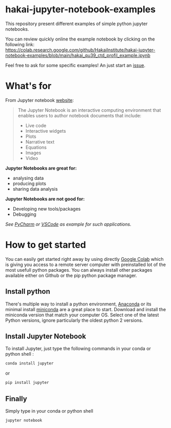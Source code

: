 # hakai-jupyter-notebook-examples
This repository present different examples of simple python jupyter notebooks.

You can review quickly online the example notebook by clicking on the following link:
https://colab.research.google.com/github/HakaiInstitute/hakai-jupyter-notebook-examples/blob/main/hakai_qu39_ctd_profil_example.ipynb

Feel free to ask for some specific examples! An just start an [issue](https://github.com/HakaiInstitute/hakai-jupyter-notebook-examples/issues).

# What's for
From Jupyter notebook [website](https://jupyter-notebook.readthedocs.io/en/stable/examples/Notebook/What%20is%20the%20Jupyter%20Notebook.html#Introduction):

> The Jupyter Notebook is an interactive computing environment that enables users to author notebook documents that include: 
> - Live code 
> - Interactive widgets 
> - Plots 
> - Narrative text 
> - Equations 
> - Images 
> - Video

**Jupyter Notebooks are great for:**
* analysing data
* producing plots
* sharing data analysis

**Jupyter Notebooks are not good for:**
* Developing new tools/packages
* Debugging 

*See [PyCharm](https://www.jetbrains.com/pycharm/) or [VSCode](https://code.visualstudio.com/) as example for such applications.*

# How to get started
You can easily get started right away by using directly [Google Colab](https://colab.research.google.com/) which is giving you access to a remote server computer with preinstalled lot of the most usefull python packages. You can always install other packages available either on Github or the pip python package manager.

## Install python 
There's multiple way to install a python environment, [Anaconda](https://www.anaconda.com/products/individual) or its minimal install [miniconda](https://docs.conda.io/en/latest/miniconda.html) are a great place to start. Download and install the miniconda version that match your computer OS. Select one of the latest Python versions, ignore particularly the oldest python 2 versions.

## Install Jupyter Notebook
To install Jupyter, just type the following commands in your conda or python shell :
```python
conda install jupyter
```
or
```python
pip install jupyter
```

## Finally
Simply type in your conda or python shell
```python
jupyter notebook
```
